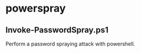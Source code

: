powerspray
==========

Invoke-PasswordSpray.ps1
--
Perform a password spraying attack with powershell. 


